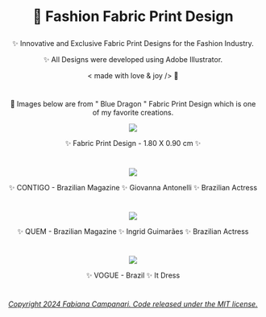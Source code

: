 # <p align="center"> 👗 Fashion Fabric Print Design </p>


<p align="center"> ✨ Innovative and Exclusive Fabric Print Designs for the Fashion Industry. </p>

<p align="center"> ✨ All Designs were developed using Adobe Illustrator. </p>

<p align="center"> < made with love & joy /> 🧡 </p>
 
 #
 
 <p align="center"> 🌟 Images below are from " Blue Dragon " Fabric Print Design which is one of my favorite creations. </p>

 
  <p align="center">
 <img src="https://user-images.githubusercontent.com/113218619/210438695-3090a4d4-d53b-428e-ba6b-c56e44c1105e.jpeg" />
 
 
 <p align="center"> ✨ Fabric Print Design - 1.80 X 0.90 cm ✨ </p> 
   
   
 #
 
 
<p align="center">
 <img src="https://user-images.githubusercontent.com/113218619/211163770-128394e8-28ab-4d2f-be52-26fe18973ea3.png" />
 
<p align="center"> ✨ CONTIGO - Brazilian Magazine ✨ Giovanna Antonelli ✨ Brazilian Actress  </p>
   
#

<p align="center">
 <img src="https://user-images.githubusercontent.com/113218619/211163974-cdb8e6f8-fe18-4062-a22f-9eb40a883eb1.jpeg" />
 
 <p align="center"> ✨ QUEM - Brazilian Magazine ✨ Ingrid Guimarães ✨ Brazilian Actress </p>

   #
   
 <p align="center">
 <img src="https://user-images.githubusercontent.com/113218619/211164259-6e55cf57-4ad4-456f-96d4-7850e73a5ca8.jpeg" />
 
 <p align="center"> ✨ VOGUE - Brazil ✨ It Dress </p>

 #

###### <p align="center"> [Copyright 2024 Fabiana Campanari. Code released under the MIT license.](https://github.com/FabianaCampanari/Fashion-and-Design/blob/0d6744e056d6ec8235361a248c611ff27d430764/LICENSE)


 
 



